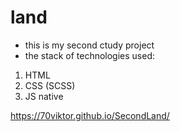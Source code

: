 # land
* this is my second ctudy project
* the stack of technologies used:
1) HTML
2) CSS (SCSS)
3) JS native

https://70viktor.github.io/SecondLand/
